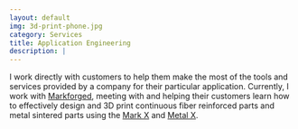 ```yaml
---
layout: default
img: 3d-print-phone.jpg
category: Services
title: Application Engineering
description: |
---
```

I work directly with customers to help them make the most of the tools and services provided by a company for their particular application. Currently, I work with [Markforged](https://markforged.com/), meeting with and helping their customers learn how to effectively design and 3D print continuous fiber reinforced parts and metal sintered parts using the [Mark X](https://markforged.com/mark-x/) and [Metal X](https://markforged.com/metal-x/).
